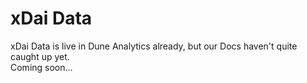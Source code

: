 # xDai Data

xDai Data is live in Dune Analytics already, but our Docs haven't quite caught up yet.   
Coming soon...

